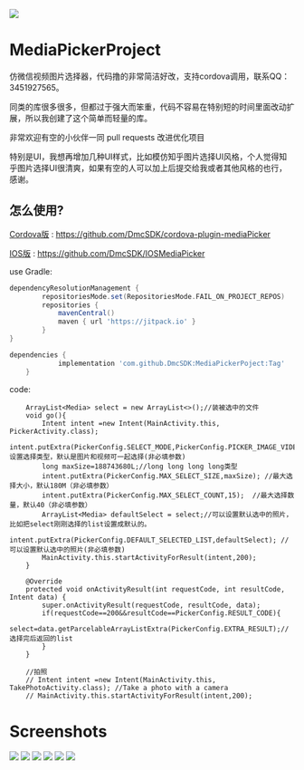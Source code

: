 [![](https://jitpack.io/v/DmcSDK/MediaPickerPoject.svg)](https://jitpack.io/#DmcSDK/MediaPickerPoject)
# MediaPickerProject

仿微信视频图片选择器，代码撸的非常简洁好改，支持cordova调用，联系QQ：3451927565。

同类的库很多很多，但都过于强大而笨重，代码不容易在特别短的时间里面改动扩展，所以我创建了这个简单而轻量的库。

非常欢迎有空的小伙伴一同 pull requests 改进优化项目

特别是UI，我想再增加几种UI样式，比如模仿知乎图片选择UI风格，个人觉得知乎图片选择UI很清爽，如果有空的人可以加上后提交给我或者其他风格的也行，感谢。

怎么使用?
-------------------
[Cordova版](https://github.com/DmcSDK/cordova-plugin-mediaPicker) : https://github.com/DmcSDK/cordova-plugin-mediaPicker 

[IOS版](https://github.com/DmcSDK/IOSMediaPicker) : https://github.com/DmcSDK/IOSMediaPicker

use Gradle:

```gradle
dependencyResolutionManagement {
		repositoriesMode.set(RepositoriesMode.FAIL_ON_PROJECT_REPOS)
		repositories {
			mavenCentral()
			maven { url 'https://jitpack.io' }
		}
}

dependencies {
	        implementation 'com.github.DmcSDK:MediaPickerPoject:Tag'
	}
```

code:
```
    ArrayList<Media> select = new ArrayList<>();//装被选中的文件
    void go(){
        Intent intent =new Intent(MainActivity.this, PickerActivity.class);
        intent.putExtra(PickerConfig.SELECT_MODE,PickerConfig.PICKER_IMAGE_VIDEO);//设置选择类型，默认是图片和视频可一起选择(非必填参数)
        long maxSize=188743680L;//long long long long类型
        intent.putExtra(PickerConfig.MAX_SELECT_SIZE,maxSize); //最大选择大小，默认180M（非必填参数）
        intent.putExtra(PickerConfig.MAX_SELECT_COUNT,15);  //最大选择数量，默认40（非必填参数）
        ArrayList<Media> defaultSelect = select;//可以设置默认选中的照片，比如把select刚刚选择的list设置成默认的。
        intent.putExtra(PickerConfig.DEFAULT_SELECTED_LIST,defaultSelect); //可以设置默认选中的照片(非必填参数)
        MainActivity.this.startActivityForResult(intent,200);
    }

    @Override
    protected void onActivityResult(int requestCode, int resultCode, Intent data) {
        super.onActivityResult(requestCode, resultCode, data);
        if(requestCode==200&&resultCode==PickerConfig.RESULT_CODE){
            select=data.getParcelableArrayListExtra(PickerConfig.EXTRA_RESULT);//选择完后返回的list
        }
    }
    
    //拍照
    // Intent intent =new Intent(MainActivity.this, TakePhotoActivity.class); //Take a photo with a camera
    // MainActivity.this.startActivityForResult(intent,200);
```    

# Screenshots
![](https://github.com/dmcBig/MediaPickerPoject/blob/master/Screenshots/Screenshots1.png)
![](https://github.com/dmcBig/MediaPickerPoject/blob/master/Screenshots/Screenshots2.png)
![](https://github.com/dmcBig/MediaPickerPoject/blob/master/Screenshots/Screenshots3.png)
![](https://github.com/dmcBig/MediaPickerPoject/blob/master/Screenshots/Screenshots4.png)
![](https://github.com/dmcBig/MediaPickerPoject/blob/master/Screenshots/Screenshots5.png)
![](https://github.com/dmcBig/MediaPickerPoject/blob/master/Screenshots/Screenshots6.png)
